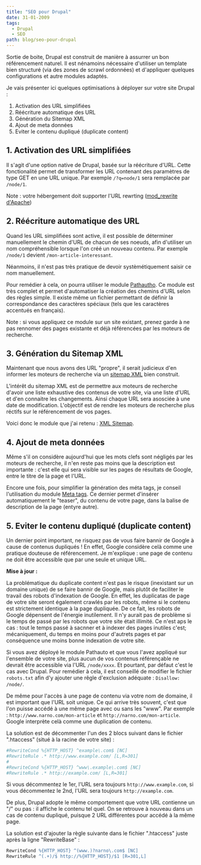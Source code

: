 ```yaml
---
title: "SEO pour Drupal"
date: 31-01-2009
tags:
  - Drupal
  - SEO
path: blog/seo-pour-drupal
---
```

Sortie de boite, Drupal est construit de manière à assurrer un bon référencement naturel. Il est nénamoins nécessaire d'utiliser un template bien structuré (via des zones de scrawl ordonnées) et d'appliquer quelques configurations et autre modules adaptés.

Je vais présenter ici quelques optimisations à déployer sur votre site Drupal :

1. Activation des URL simplifiées
2. Réécriture automatique des URL
3. Génération du Sitemap XML
4. Ajout de meta données
5. Eviter le contenu dupliqué (duplicate content)

<!-- excerpt -->
## 1. Activation des URL simplifiées

Il s'agit d'une option native de Drupal, basée sur la réécriture d'URL. Cette fonctionalité permet de transformer les URL contenant des paramètres de type GET en une URL unique.
Par exemple `/?q=node/1` sera remplacée par `/node/1`.

Note : votre hébergement doit supporter l'URL rewrting ([mod_rewrite d'Apache](http://httpd.apache.org/docs/2.0/mod/mod_rewrite.html))

## 2. Réécriture automatique des URL

Quand les URL simplifiées sont active, il est possible de déterminer manuellement le chemin d'URL de chacun de ses noeuds, afin d'utiliser un nom compréhensible lorsque l'on créé un nouveau contenu.
Par exemple `/node/1` devient `/mon-article-interessant`.

Néanmoins, il n'est pas très pratique de devoir systèmétiquement saisir ce nom manuellement.

Pour remédier à cela, on pourra utiliser le module [Pathautho](http://drupal.org/project/pathauto). Ce module est très complet et permet d'automatiser la création des chemins d'URL selon des règles simple. Il existe même un fichier permettant de définir la correspondance des caractères spéciaux (tels que les caractères accentués en français).

Note : si vous appliquez ce module sur un site existant, prenez garde à ne pas rennomer des pages existante et déjà référencées par les moteurs de recherche.

## 3. Génération du Sitemap XML

Maintenant que nous avons des URL "propre", il serait judicieux d'en informer les moteurs de recherche via un [sitemap XML](https://www.google.com/webmasters/tools/docs/fr/protocol.html) bien construit.

L'intérêt du sitemap XML est de permettre aux moteurs de recherche d'avoir une liste exhaustive des contenus de votre site, via une liste d'URL et d'en connaitre les changements. Ainsi chaque URL sera asosciée à une date de modification.
L'objectif est de rendre les moteurs de recherche plus réctifs sur le référencement de vos pages.

Voici donc le module que j'ai retenu : [XML Sitemap](http://drupal.org/project/gsitemap).

## 4. Ajout de meta données

Même s'il on considère aujourd'hui que les mots clefs sont négligés par les moteurs de recherche, il n'en reste pas moins que la description est importante : c'est elle qui sera visible sur les pages de résultats de Google, entre le titre de la page et l'URL.

Encore une fois, pour simplifier la génération des méta tags, je conseil l'utilisation du module [Meta tags](http://drupal.org/project/nodewords).
Ce dernier permet d'insérer automatiquement le "teaser", du contenu de votre page, dans la balise de description de la page (entyre autre).

## 5. Eviter le contenu dupliqué (duplicate content)

Un dernier point important, ne risquez pas de vous faire bannir de Google à cause de contenus dupliqués ! En effet, Google considère celà comme une pratique douteuse de référencement.
Je m'explique : une page de contenu ne doit être accessible que par une seule et unique URL.

**Mise à jour :**

La problématique du duplicate content n'est pas le risque (inexistant sur un domaine unique) de se faire bannir de Google, mais plutôt de faciliter le travail des robots d'indexation de Google. En effet, les duplicatas de page de votre site seront également crawlés par les robots, même si le contenu est strictement identique à la page dupliquée. De ce fait, les robots de Google dépensent de l'énergie inutilement.
Il n'y aurait pas de problème si le temps de passé par les robots que votre site était illimité. Ce n'est aps le cas : tout le temps passé à sacnner et à indexer des pages inutiles c'est; mécaniquement, du temps en moins pour d'autrets pages et par conséquence une moins bonne indexation de votre site.

Si vous avez déployé le module Pathauto et que vous l'avez appliqué sur l'ensemble de votre site, plus aucun de vos contenus référençable ne devrait être accessible via l'URL `/node/xxxx`. Et pourtant, par défaut c'est le cas avec Drupal.
Pour remédier à cela, il est conseillé de modifier le fichier `robots.txt` afin d'y ajouter une rêgle d'exclusion adéquate : `Disallow: /node/`.

De même pour l'accès à une page de contenu via votre nom de domaine, il est important que l'URL soit unique. Ce qui arrive très souvent, c'est que l'on puisse accédé à une même page avec ou sans les "www". Par exemple : `http://www.narno.com/mon-article` et `http://narno.com/mon-article`. Google interprète celà comme une duplication de contenu.

La solution est de décommenter l'un des 2 blocs suivant dans le fichier ".htaccess" (situé à la racine de votre site) :

```apache
#RewriteCond %{HTTP_HOST} ^example\.com$ [NC]
#RewriteRule .* http://www.example.com/ [L,R=301]
#
#RewriteCond %{HTTP_HOST} ^www\.example\.com$ [NC]
#RewriteRule .* http://example.com/ [L,R=301] 
```

Si vous décommentez le 1er, l'URL sera toujours `http://www.example.com`, si vous décommentez le 2nd, l'URL sera toujours `http://example.com`.

De plus, Drupal adopte le même comportement que votre URL contienne un "/" ou pas : il affiche le contenu tel quel. On se retrouve à nouveau dans un cas de contenu dupliqué, puisque 2 URL différentes pour accédé à la même page.

La solution est d'ajouter la règle suivante dans le fichier ".htaccess" juste après la ligne "RewriteBase" :

```apache
RewriteCond %{HTTP_HOST} ^(www.)?narno\.com$ [NC]
RewriteRule ^(.+)/$ http://%{HTTP_HOST}/$1 [R=301,L]
```
